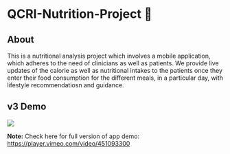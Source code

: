 # QCRI-Nutrition-Project  🏥

## About

This is a nutritional analysis project which involves a mobile application, which adheres to the need of clinicians as well as patients. We provide live updates of the calorie as well as nutritional intakes to the patients once they enter their food consumption for the different meals, in a particular day, with lifestyle recommendatiosn and guidance.

## v3 Demo

<img src='https://media.giphy.com/media/ZaX9Eutm0t1xtp91uM/giphy.gif'>

**Note:** Check here for full version of app demo: https://player.vimeo.com/video/451093300 
